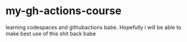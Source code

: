 # my-gh-actions-course
learning codespaces and githubactions babe. 
Hopefully i will be able to make best use of this shit 
back babe 


